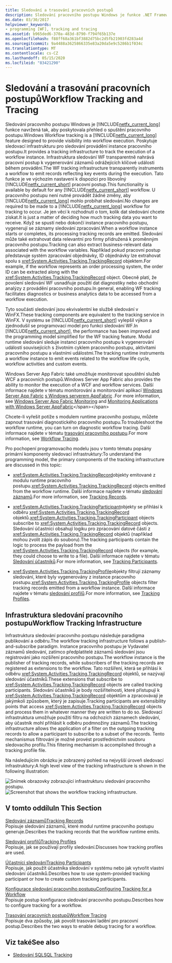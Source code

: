 ```yaml
---
title: Sledování a trasování pracovních postupů
description: Sledování pracovního postupu Windows je funkce .NET Framework 4.6.1, která poskytuje sledovací infrastrukturu pro sledování provádění instance pracovního postupu.
ms.date: 03/30/2017
helpviewer_keywords:
- programming [WF], tracking and tracing
ms.assetid: b965ded6-370a-483d-8790-f794f65b137e
ms.openlocfilehash: f88ff68a361bf3882d75bc2d5fb21903fd283a4d
ms.sourcegitcommit: 9a4488a3625866335e83a20da5e9c5286b1f034c
ms.translationtype: MT
ms.contentlocale: cs-CZ
ms.lasthandoff: 05/15/2020
ms.locfileid: "83421290"
---
```

# <a name="workflow-tracking-and-tracing"></a><span data-ttu-id="97472-103">Sledování a trasování pracovních postupů</span><span class="sxs-lookup"><span data-stu-id="97472-103">Workflow Tracking and Tracing</span></span>
<span data-ttu-id="97472-104">Sledování pracovního postupu Windows je [!INCLUDE[netfx_current_long](../../../includes/netfx-current-long-md.md)] funkce navržená tak, aby poskytovala přehled o spuštění pracovního postupu.</span><span class="sxs-lookup"><span data-stu-id="97472-104">Windows Workflow tracking is a [!INCLUDE[netfx_current_long](../../../includes/netfx-current-long-md.md)] feature designed to provide visibility into workflow execution.</span></span> <span data-ttu-id="97472-105">Poskytuje sledovací infrastrukturu pro sledování provádění instance pracovního postupu.</span><span class="sxs-lookup"><span data-stu-id="97472-105">It provides a tracking infrastructure to track the execution of a workflow instance.</span></span> <span data-ttu-id="97472-106">Infrastruktura sledování WF transparentně nahrává pracovní postup k vygenerování záznamů odrážejících klíčové události během provádění.</span><span class="sxs-lookup"><span data-stu-id="97472-106">The WF tracking infrastructure transparently instruments a workflow to emit records reflecting key events during the execution.</span></span> <span data-ttu-id="97472-107">Tato funkce je ve výchozím nastavení k dispozici pro libovolný [!INCLUDE[netfx_current_short](../../../includes/netfx-current-short-md.md)] pracovní postup.</span><span class="sxs-lookup"><span data-stu-id="97472-107">This functionality is available by default for any [!INCLUDE[netfx_current_short](../../../includes/netfx-current-short-md.md)] workflow.</span></span> <span data-ttu-id="97472-108">U pracovního postupu není nutné provádět žádné změny, aby [!INCLUDE[netfx_current_long](../../../includes/netfx-current-long-md.md)] mohlo probíhat sledování.</span><span class="sxs-lookup"><span data-stu-id="97472-108">No changes are required to be made to a [!INCLUDE[netfx_current_long](../../../includes/netfx-current-long-md.md)] workflow for tracking to occur.</span></span> <span data-ttu-id="97472-109">Je jen věcí k rozhodnutí o tom, kolik dat sledování chcete získat.</span><span class="sxs-lookup"><span data-stu-id="97472-109">It is just a matter of deciding how much tracking data you want to receive.</span></span> <span data-ttu-id="97472-110">Když se spustí nebo dokončí instance pracovního postupu, vygenerují se záznamy sledování zpracování.</span><span class="sxs-lookup"><span data-stu-id="97472-110">When a workflow instance starts or completes, its processing tracking records are emitted.</span></span> <span data-ttu-id="97472-111">Sledování může také extrahovat data relevantní pro firmy přidružená k proměnným pracovního postupu.</span><span class="sxs-lookup"><span data-stu-id="97472-111">Tracking can also extract business-relevant data associated with the workflow variables.</span></span> <span data-ttu-id="97472-112">Například pokud pracovní postup představuje systém zpracování objednávky, ID objednávky lze extrahovat spolu s <xref:System.Activities.Tracking.TrackingRecord> objektem.</span><span class="sxs-lookup"><span data-stu-id="97472-112">For example, if the workflow represents an order processing system, the order ID can be extracted along with the <xref:System.Activities.Tracking.TrackingRecord> object.</span></span> <span data-ttu-id="97472-113">Obecně platí, že povolení sledování WF usnadňuje použití dat diagnostiky nebo obchodní analýzy z provádění pracovního postupu.</span><span class="sxs-lookup"><span data-stu-id="97472-113">In general, enabling WF tracking facilitates diagnostics or business analytics data to be accessed from a workflow execution.</span></span>  
  
 <span data-ttu-id="97472-114">Tyto součásti sledování jsou ekvivalentní ke službě sledování v WinFX.</span><span class="sxs-lookup"><span data-stu-id="97472-114">These tracking components are equivalent to the tracking service in WinFX.</span></span> <span data-ttu-id="97472-115">V systému se [!INCLUDE[netfx_current_short](../../../includes/netfx-current-short-md.md)] vylepšil výkon a zjednodušil se programovací model pro funkci sledování WF.</span><span class="sxs-lookup"><span data-stu-id="97472-115">In [!INCLUDE[netfx_current_short](../../../includes/netfx-current-short-md.md)], the performance has been improved and the programming model simplified for the WF tracking feature.</span></span> <span data-ttu-id="97472-116">Modul runtime sledování sleduje instanci pracovního postupu k vygenerování událostí souvisejících s životním cyklem pracovního postupu, aktivitami pracovního postupu a vlastními událostmi.</span><span class="sxs-lookup"><span data-stu-id="97472-116">The tracking runtime instruments a workflow instance to emit events related to the workflow life cycle, workflow activities and custom events.</span></span>  
  
 <span data-ttu-id="97472-117">Windows Server App Fabric také umožňuje monitorovat spouštění služeb WCF a pracovních postupů.</span><span class="sxs-lookup"><span data-stu-id="97472-117">Windows Server App Fabric also provides the ability to monitor the execution of a WCF and workflow services.</span></span> <span data-ttu-id="97472-118">Další informace najdete v tématu monitorování a monitorování aplikací [Windows Server App Fabric](https://docs.microsoft.com/previous-versions/appfabric/ee677251(v=azure.10)) [s Windows serverem AppFabric](https://docs.microsoft.com/previous-versions/appfabric/ee677276(v=azure.10)) .</span><span class="sxs-lookup"><span data-stu-id="97472-118">For more information, see [Windows Server App Fabric Monitoring](https://docs.microsoft.com/previous-versions/appfabric/ee677251(v=azure.10)) and [Monitoring Applications with Windows Server AppFabric](https://docs.microsoft.com/previous-versions/appfabric/ee677276(v=azure.10))</span></span>  
  
 <span data-ttu-id="97472-119">Chcete-li vyřešit potíže s modulem runtime pracovního postupu, můžete zapnout trasování diagnostického pracovního postupu.</span><span class="sxs-lookup"><span data-stu-id="97472-119">To troubleshoot the workflow runtime, you can turn on diagnostic workflow tracing.</span></span> <span data-ttu-id="97472-120">Další informace najdete v tématu [trasování pracovního postupu](workflow-tracing.md).</span><span class="sxs-lookup"><span data-stu-id="97472-120">For more information, see [Workflow Tracing](workflow-tracing.md).</span></span>  
  
 <span data-ttu-id="97472-121">Pro pochopení programovacího modelu jsou v tomto tématu popsány primární komponenty sledovací infrastruktury:</span><span class="sxs-lookup"><span data-stu-id="97472-121">To understand the programming model, the primary components of the tracking infrastructure are discussed in this topic:</span></span>  
  
- <span data-ttu-id="97472-122"><xref:System.Activities.Tracking.TrackingRecord>objekty emitované z modulu runtime pracovního postupu.</span><span class="sxs-lookup"><span data-stu-id="97472-122"><xref:System.Activities.Tracking.TrackingRecord> objects emitted from the workflow runtime.</span></span> <span data-ttu-id="97472-123">Další informace najdete v tématu [sledování záznamů](tracking-records.md).</span><span class="sxs-lookup"><span data-stu-id="97472-123">For more information, see [Tracking Records](tracking-records.md).</span></span>  
  
- <span data-ttu-id="97472-124"><xref:System.Activities.Tracking.TrackingParticipant>objekty se přihlásí k odběru <xref:System.Activities.Tracking.TrackingRecord> objektů.</span><span class="sxs-lookup"><span data-stu-id="97472-124"><xref:System.Activities.Tracking.TrackingParticipant> objects subscribe to <xref:System.Activities.Tracking.TrackingRecord> objects.</span></span> <span data-ttu-id="97472-125">Sledování účastníci obsahují logiku pro zpracování datové části z <xref:System.Activities.Tracking.TrackingRecord> objektů (například mohou zvolit zápis do souboru).</span><span class="sxs-lookup"><span data-stu-id="97472-125">The tracking participants contain the logic to process the payload from the <xref:System.Activities.Tracking.TrackingRecord> objects (for example, they could choose to write to a file).</span></span> <span data-ttu-id="97472-126">Další informace najdete v tématu [Sledování účastníků](tracking-participants.md).</span><span class="sxs-lookup"><span data-stu-id="97472-126">For more information, see [Tracking Participants](tracking-participants.md).</span></span>  
  
- <span data-ttu-id="97472-127"><xref:System.Activities.Tracking.TrackingProfile>objekty filtrují záznamy sledování, které byly vygenerovány z instance pracovního postupu.</span><span class="sxs-lookup"><span data-stu-id="97472-127"><xref:System.Activities.Tracking.TrackingProfile> objects filter tracking records emitted from a workflow instance.</span></span> <span data-ttu-id="97472-128">Další informace najdete v tématu [sledování profilů](tracking-profiles.md).</span><span class="sxs-lookup"><span data-stu-id="97472-128">For more information, see [Tracking Profiles](tracking-profiles.md).</span></span>  
  
## <a name="workflow-tracking-infrastructure"></a><span data-ttu-id="97472-129">Infrastruktura sledování pracovního postupu</span><span class="sxs-lookup"><span data-stu-id="97472-129">Workflow Tracking Infrastructure</span></span>  
 <span data-ttu-id="97472-130">Infrastruktura sledování pracovního postupu následuje paradigma publikování a odběru.</span><span class="sxs-lookup"><span data-stu-id="97472-130">The workflow tracking infrastructure follows a publish-and-subscribe paradigm.</span></span> <span data-ttu-id="97472-131">Instance pracovního postupu je Vydavatel záznamů sledování, zatímco předplatitelé záznamů sledování jsou registrováni jako rozšíření pracovního postupu.</span><span class="sxs-lookup"><span data-stu-id="97472-131">The workflow instance is the publisher of tracking records, while subscribers of the tracking records are registered as extensions to the workflow.</span></span> <span data-ttu-id="97472-132">Tato rozšíření, která se přihlásí k odběru <xref:System.Activities.Tracking.TrackingRecord> objektů, se nazývají sledování účastníků.</span><span class="sxs-lookup"><span data-stu-id="97472-132">These extensions that subscribe to <xref:System.Activities.Tracking.TrackingRecord> objects are called tracking participants.</span></span> <span data-ttu-id="97472-133">Sledování účastníků je body rozšiřitelnosti, které přistupují k <xref:System.Activities.Tracking.TrackingRecord> objektům a zpracovávají je jakýmkoli způsobem, který je zapisuje.</span><span class="sxs-lookup"><span data-stu-id="97472-133">Tracking participants are extensibility points that access <xref:System.Activities.Tracking.TrackingRecord> objects and process them in whatever manner they are written to do so.</span></span> <span data-ttu-id="97472-134">Sledovací infrastruktura umožňuje použití filtru na odchozích záznamech sledování, aby účastník mohl přihlásit k odběru podmnožiny záznamů.</span><span class="sxs-lookup"><span data-stu-id="97472-134">The tracking infrastructure allows the application of a filter on the outgoing tracking records to allow a participant to subscribe to a subset of the records.</span></span> <span data-ttu-id="97472-135">Tento mechanismus filtrování je možné provést prostřednictvím souboru sledovacího profilu.</span><span class="sxs-lookup"><span data-stu-id="97472-135">This filtering mechanism is accomplished through a tracking profile file.</span></span>  
  
 <span data-ttu-id="97472-136">Na následujícím obrázku je zobrazený pohled na nejvyšší úroveň sledovací infrastruktury:</span><span class="sxs-lookup"><span data-stu-id="97472-136">A high level view of the tracking infrastructure is shown in the following illustration:</span></span>  
  
 <span data-ttu-id="97472-137">![Snímek obrazovky zobrazující infrastrukturu sledování pracovního postupu.](./media/workflow-tracking-and-tracing/workflow-tracking-infrastructure.gif "WV")</span><span class="sxs-lookup"><span data-stu-id="97472-137">![Screenshot that shows the workflow tracking infrastructure.](./media/workflow-tracking-and-tracing/workflow-tracking-infrastructure.gif "WV")</span></span>  
  
## <a name="in-this-section"></a><span data-ttu-id="97472-138">V tomto oddílu</span><span class="sxs-lookup"><span data-stu-id="97472-138">In This Section</span></span>  
 [<span data-ttu-id="97472-139">Sledování záznamů</span><span class="sxs-lookup"><span data-stu-id="97472-139">Tracking Records</span></span>](tracking-records.md)  
 <span data-ttu-id="97472-140">Popisuje sledování záznamů, které modul runtime pracovního postupu generuje.</span><span class="sxs-lookup"><span data-stu-id="97472-140">Describes the tracking records that the workflow runtime emits.</span></span>  
  
 [<span data-ttu-id="97472-141">Sledování profilů</span><span class="sxs-lookup"><span data-stu-id="97472-141">Tracking Profiles</span></span>](tracking-profiles.md)  
 <span data-ttu-id="97472-142">Popisuje, jak se používají profily sledování.</span><span class="sxs-lookup"><span data-stu-id="97472-142">Discusses how tracking profiles are used.</span></span>  
  
 [<span data-ttu-id="97472-143">Účastníci sledování</span><span class="sxs-lookup"><span data-stu-id="97472-143">Tracking Participants</span></span>](tracking-participants.md)  
 <span data-ttu-id="97472-144">Popisuje, jak použít účastníka sledování v systému nebo jak vytvořit vlastní sledování účastníků.</span><span class="sxs-lookup"><span data-stu-id="97472-144">Describes how to use system-provided tracking participant or how to create custom tracking participants.</span></span>  
  
 [<span data-ttu-id="97472-145">Konfigurace sledování pracovního postupu</span><span class="sxs-lookup"><span data-stu-id="97472-145">Configuring Tracking for a Workflow</span></span>](configuring-tracking-for-a-workflow.md)  
 <span data-ttu-id="97472-146">Popisuje postup konfigurace sledování pracovního postupu.</span><span class="sxs-lookup"><span data-stu-id="97472-146">Describes how to configure tracking for a workflow.</span></span>  
  
 [<span data-ttu-id="97472-147">Trasování pracovních postupů</span><span class="sxs-lookup"><span data-stu-id="97472-147">Workflow Tracing</span></span>](workflow-tracing.md)  
 <span data-ttu-id="97472-148">Popisuje dva způsoby, jak povolit trasování ladění pro pracovní postup.</span><span class="sxs-lookup"><span data-stu-id="97472-148">Describes the two ways to enable debug tracing for a workflow.</span></span>  
  
## <a name="see-also"></a><span data-ttu-id="97472-149">Viz také</span><span class="sxs-lookup"><span data-stu-id="97472-149">See also</span></span>

- [<span data-ttu-id="97472-150">Sledování SQL</span><span class="sxs-lookup"><span data-stu-id="97472-150">SQL Tracking</span></span>](./samples/sql-tracking.md)
